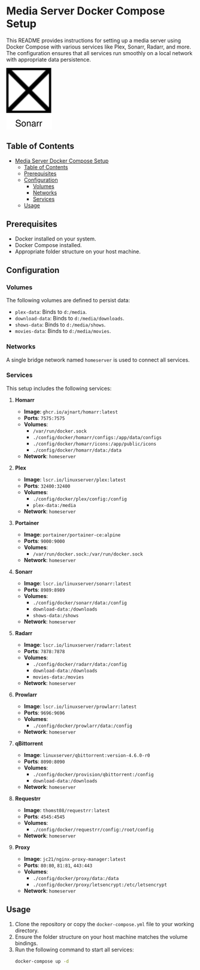 # Media Server Docker Compose Setup

This README provides instructions for setting up a media server using Docker Compose with various services like Plex, Sonarr, Radarr, and more. The configuration ensures that all services run smoothly on a local network with appropriate data persistence.

![Architecture](/architecture.drawio.svg)

## Table of Contents

- [Media Server Docker Compose Setup](#media-server-docker-compose-setup)
  - [Table of Contents](#table-of-contents)
  - [Prerequisites](#prerequisites)
  - [Configuration](#configuration)
    - [Volumes](#volumes)
    - [Networks](#networks)
    - [Services](#services)
  - [Usage](#usage)

## Prerequisites

- Docker installed on your system.
- Docker Compose installed.
- Appropriate folder structure on your host machine.

## Configuration

### Volumes

The following volumes are defined to persist data:

- `plex-data`: Binds to `d:/media`.
- `download-data`: Binds to `d:/media/downloads`.
- `shows-data`: Binds to `d:/media/shows`.
- `movies-data`: Binds to `d:/media/movies`.

### Networks

A single bridge network named `homeserver` is used to connect all services.

### Services

This setup includes the following services:

1. **Homarr**
   - **Image**: `ghcr.io/ajnart/homarr:latest`
   - **Ports**: `7575:7575`
   - **Volumes**: 
     - `/var/run/docker.sock`
     - `./config/docker/homarr/configs:/app/data/configs`
     - `./config/docker/homarr/icons:/app/public/icons`
     - `./config/docker/homarr/data:/data`
   - **Network**: `homeserver`

2. **Plex**
   - **Image**: `lscr.io/linuxserver/plex:latest`
   - **Ports**: `32400:32400`
   - **Volumes**:
     - `./config/docker/plex/config:/config`
     - `plex-data:/media`
   - **Network**: `homeserver`

3. **Portainer**
   - **Image**: `portainer/portainer-ce:alpine`
   - **Ports**: `9000:9000`
   - **Volumes**:
     - `/var/run/docker.sock:/var/run/docker.sock`
   - **Network**: `homeserver`

4. **Sonarr**
   - **Image**: `lscr.io/linuxserver/sonarr:latest`
   - **Ports**: `8989:8989`
   - **Volumes**:
     - `./config/docker/sonarr/data:/config`
     - `download-data:/downloads`
     - `shows-data:/shows`
   - **Network**: `homeserver`

5. **Radarr**
   - **Image**: `lscr.io/linuxserver/radarr:latest`
   - **Ports**: `7878:7878`
   - **Volumes**:
     - `./config/docker/radarr/data:/config`
     - `download-data:/downloads`
     - `movies-data:/movies`
   - **Network**: `homeserver`

6. **Prowlarr**
   - **Image**: `lscr.io/linuxserver/prowlarr:latest`
   - **Ports**: `9696:9696`
   - **Volumes**:
     - `./config/docker/prowlarr/data:/config`
   - **Network**: `homeserver`

7. **qBittorrent**
   - **Image**: `linuxserver/qbittorrent:version-4.6.0-r0`
   - **Ports**: `8090:8090`
   - **Volumes**:
     - `./config/docker/provision/qbittorrent:/config`
     - `download-data:/downloads`
   - **Network**: `homeserver`

8. **Requestrr**
   - **Image**: `thomst08/requestrr:latest`
   - **Ports**: `4545:4545`
   - **Volumes**:
     - `./config/docker/requestrr/config:/root/config`
   - **Network**: `homeserver`

9. **Proxy**
   - **Image**: `jc21/nginx-proxy-manager:latest`
   - **Ports**: `80:80`, `81:81`, `443:443`
   - **Volumes**:
     - `./config/docker/proxy/data:/data`
     - `./config/docker/proxy/letsencrypt:/etc/letsencrypt`
   - **Network**: `homeserver`

## Usage

1. Clone the repository or copy the `docker-compose.yml` file to your working directory.
2. Ensure the folder structure on your host machine matches the volume bindings.
3. Run the following command to start all services:
   ```bash
   docker-compose up -d
